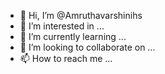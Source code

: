 - 👋 Hi, I’m @Amruthavarshinihs
- 👀 I’m interested in ...
- 🌱 I’m currently learning ...
- 💞️ I’m looking to collaborate on ...
- 📫 How to reach me ...

<!---
Amruthavarshinihs/Amruthavarshinihs is a ✨ special ✨ repository because its `README.md` (this file) appears on your GitHub profile.
You can click the Preview link to take a look at your changes.
--->
